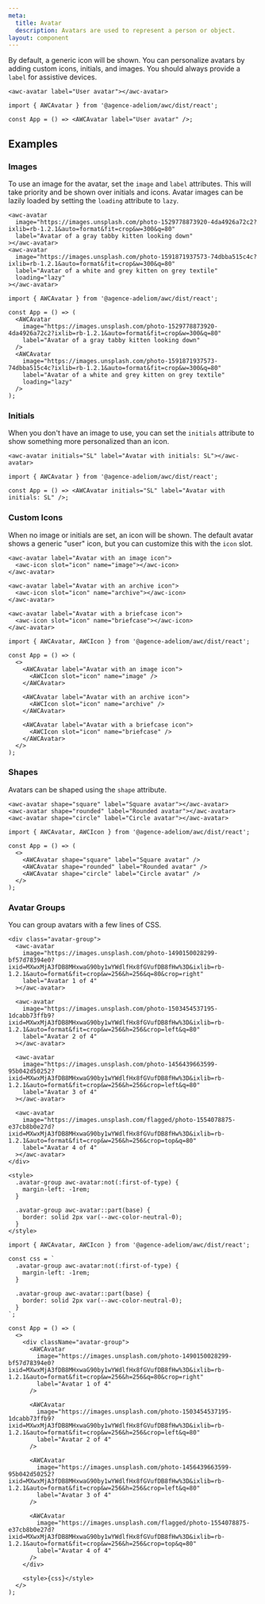 ```yaml
---
meta:
  title: Avatar
  description: Avatars are used to represent a person or object.
layout: component
---
```


By default, a generic icon will be shown. You can personalize avatars by adding custom icons, initials, and images. You should always provide a `label` for assistive devices.

```html:preview
<awc-avatar label="User avatar"></awc-avatar>
```

```jsx:react
import { AWCAvatar } from '@agence-adeliom/awc/dist/react';

const App = () => <AWCAvatar label="User avatar" />;
```

## Examples

### Images

To use an image for the avatar, set the `image` and `label` attributes. This will take priority and be shown over initials and icons.
Avatar images can be lazily loaded by setting the `loading` attribute to `lazy`.

```html:preview
<awc-avatar
  image="https://images.unsplash.com/photo-1529778873920-4da4926a72c2?ixlib=rb-1.2.1&auto=format&fit=crop&w=300&q=80"
  label="Avatar of a gray tabby kitten looking down"
></awc-avatar>
<awc-avatar
  image="https://images.unsplash.com/photo-1591871937573-74dbba515c4c?ixlib=rb-1.2.1&auto=format&fit=crop&w=300&q=80"
  label="Avatar of a white and grey kitten on grey textile"
  loading="lazy"
></awc-avatar>
```

```jsx:react
import { AWCAvatar } from '@agence-adeliom/awc/dist/react';

const App = () => (
  <AWCAvatar
    image="https://images.unsplash.com/photo-1529778873920-4da4926a72c2?ixlib=rb-1.2.1&auto=format&fit=crop&w=300&q=80"
    label="Avatar of a gray tabby kitten looking down"
  />
  <AWCAvatar
    image="https://images.unsplash.com/photo-1591871937573-74dbba515c4c?ixlib=rb-1.2.1&auto=format&fit=crop&w=300&q=80"
    label="Avatar of a white and grey kitten on grey textile"
    loading="lazy"
  />
);
```

### Initials

When you don't have an image to use, you can set the `initials` attribute to show something more personalized than an icon.

```html:preview
<awc-avatar initials="SL" label="Avatar with initials: SL"></awc-avatar>
```

```jsx:react
import { AWCAvatar } from '@agence-adeliom/awc/dist/react';

const App = () => <AWCAvatar initials="SL" label="Avatar with initials: SL" />;
```

### Custom Icons

When no image or initials are set, an icon will be shown. The default avatar shows a generic "user" icon, but you can customize this with the `icon` slot.

```html:preview
<awc-avatar label="Avatar with an image icon">
  <awc-icon slot="icon" name="image"></awc-icon>
</awc-avatar>

<awc-avatar label="Avatar with an archive icon">
  <awc-icon slot="icon" name="archive"></awc-icon>
</awc-avatar>

<awc-avatar label="Avatar with a briefcase icon">
  <awc-icon slot="icon" name="briefcase"></awc-icon>
</awc-avatar>
```

```jsx:react
import { AWCAvatar, AWCIcon } from '@agence-adeliom/awc/dist/react';

const App = () => (
  <>
    <AWCAvatar label="Avatar with an image icon">
      <AWCIcon slot="icon" name="image" />
    </AWCAvatar>

    <AWCAvatar label="Avatar with an archive icon">
      <AWCIcon slot="icon" name="archive" />
    </AWCAvatar>

    <AWCAvatar label="Avatar with a briefcase icon">
      <AWCIcon slot="icon" name="briefcase" />
    </AWCAvatar>
  </>
);
```

### Shapes

Avatars can be shaped using the `shape` attribute.

```html:preview
<awc-avatar shape="square" label="Square avatar"></awc-avatar>
<awc-avatar shape="rounded" label="Rounded avatar"></awc-avatar>
<awc-avatar shape="circle" label="Circle avatar"></awc-avatar>
```

```jsx:react
import { AWCAvatar, AWCIcon } from '@agence-adeliom/awc/dist/react';

const App = () => (
  <>
    <AWCAvatar shape="square" label="Square avatar" />
    <AWCAvatar shape="rounded" label="Rounded avatar" />
    <AWCAvatar shape="circle" label="Circle avatar" />
  </>
);
```

### Avatar Groups

You can group avatars with a few lines of CSS.

```html:preview
<div class="avatar-group">
  <awc-avatar
    image="https://images.unsplash.com/photo-1490150028299-bf57d78394e0?ixid=MXwxMjA3fDB8MHxwaG90by1wYWdlfHx8fGVufDB8fHw%3D&ixlib=rb-1.2.1&auto=format&fit=crop&w=256&h=256&q=80&crop=right"
    label="Avatar 1 of 4"
  ></awc-avatar>

  <awc-avatar
    image="https://images.unsplash.com/photo-1503454537195-1dcabb73ffb9?ixid=MXwxMjA3fDB8MHxwaG90by1wYWdlfHx8fGVufDB8fHw%3D&ixlib=rb-1.2.1&auto=format&fit=crop&w=256&h=256&crop=left&q=80"
    label="Avatar 2 of 4"
  ></awc-avatar>

  <awc-avatar
    image="https://images.unsplash.com/photo-1456439663599-95b042d50252?ixid=MXwxMjA3fDB8MHxwaG90by1wYWdlfHx8fGVufDB8fHw%3D&ixlib=rb-1.2.1&auto=format&fit=crop&w=256&h=256&crop=left&q=80"
    label="Avatar 3 of 4"
  ></awc-avatar>

  <awc-avatar
    image="https://images.unsplash.com/flagged/photo-1554078875-e37cb8b0e27d?ixid=MXwxMjA3fDB8MHxwaG90by1wYWdlfHx8fGVufDB8fHw%3D&ixlib=rb-1.2.1&auto=format&fit=crop&w=256&h=256&crop=top&q=80"
    label="Avatar 4 of 4"
  ></awc-avatar>
</div>

<style>
  .avatar-group awc-avatar:not(:first-of-type) {
    margin-left: -1rem;
  }

  .avatar-group awc-avatar::part(base) {
    border: solid 2px var(--awc-color-neutral-0);
  }
</style>
```

```jsx:react
import { AWCAvatar, AWCIcon } from '@agence-adeliom/awc/dist/react';

const css = `
  .avatar-group awc-avatar:not(:first-of-type) {
    margin-left: -1rem;
  }

  .avatar-group awc-avatar::part(base) {
    border: solid 2px var(--awc-color-neutral-0);
  }
`;

const App = () => (
  <>
    <div className="avatar-group">
      <AWCAvatar
        image="https://images.unsplash.com/photo-1490150028299-bf57d78394e0?ixid=MXwxMjA3fDB8MHxwaG90by1wYWdlfHx8fGVufDB8fHw%3D&ixlib=rb-1.2.1&auto=format&fit=crop&w=256&h=256&q=80&crop=right"
        label="Avatar 1 of 4"
      />

      <AWCAvatar
        image="https://images.unsplash.com/photo-1503454537195-1dcabb73ffb9?ixid=MXwxMjA3fDB8MHxwaG90by1wYWdlfHx8fGVufDB8fHw%3D&ixlib=rb-1.2.1&auto=format&fit=crop&w=256&h=256&crop=left&q=80"
        label="Avatar 2 of 4"
      />

      <AWCAvatar
        image="https://images.unsplash.com/photo-1456439663599-95b042d50252?ixid=MXwxMjA3fDB8MHxwaG90by1wYWdlfHx8fGVufDB8fHw%3D&ixlib=rb-1.2.1&auto=format&fit=crop&w=256&h=256&crop=left&q=80"
        label="Avatar 3 of 4"
      />

      <AWCAvatar
        image="https://images.unsplash.com/flagged/photo-1554078875-e37cb8b0e27d?ixid=MXwxMjA3fDB8MHxwaG90by1wYWdlfHx8fGVufDB8fHw%3D&ixlib=rb-1.2.1&auto=format&fit=crop&w=256&h=256&crop=top&q=80"
        label="Avatar 4 of 4"
      />
    </div>

    <style>{css}</style>
  </>
);
```
